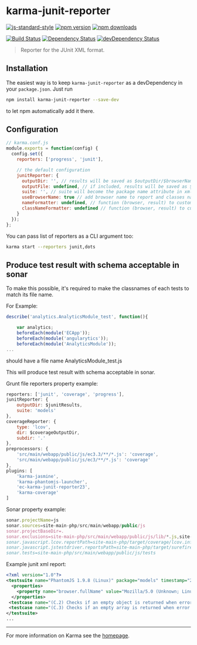 # karma-junit-reporter

[![js-standard-style](https://img.shields.io/badge/code%20style-standard-brightgreen.svg?style=flat-square)](https://github.com/karma-runner/karma-junit-reporter)
 [![npm version](https://img.shields.io/npm/v/karma-junit-reporter.svg?style=flat-square)](https://www.npmjs.com/package/karma-junit-reporter) [![npm downloads](https://img.shields.io/npm/dm/karma-junit-reporter.svg?style=flat-square)](https://www.npmjs.com/package/karma-junit-reporter)

[![Build Status](https://img.shields.io/travis/karma-runner/karma-junit-reporter/master.svg?style=flat-square)](https://travis-ci.org/karma-runner/karma-junit-reporter) [![Dependency Status](https://img.shields.io/david/karma-runner/karma-junit-reporter.svg?style=flat-square)](https://david-dm.org/karma-runner/karma-junit-reporter) [![devDependency Status](https://img.shields.io/david/dev/karma-runner/karma-junit-reporter.svg?style=flat-square)](https://david-dm.org/karma-runner/karma-junit-reporter#info=devDependencies)

> Reporter for the JUnit XML format.

## Installation

The easiest way is to keep `karma-junit-reporter` as a devDependency in your `package.json`. Just run

```bash
npm install karma-junit-reporter --save-dev
```

to let npm automatically add it there.

## Configuration

```js
// karma.conf.js
module.exports = function(config) {
  config.set({
    reporters: ['progress', 'junit'],

    // the default configuration
    junitReporter: {
      outputDir: '', // results will be saved as $outputDir/$browserName.xml
      outputFile: undefined, // if included, results will be saved as $outputDir/$browserName/$outputFile
      suite: '', // suite will become the package name attribute in xml testsuite element
      useBrowserName: true // add browser name to report and classes names
      nameFormatter: undefined, // function (browser, result) to customize the name attribute in xml testcase element
      classNameFormatter: undefined // function (browser, result) to customize the classname attribute in xml testcase element
    }
  });
};
```

You can pass list of reporters as a CLI argument too:
```bash
karma start --reporters junit,dots
```

## Produce test result with schema acceptable in sonar

To make this possible, it's required to make the classnames of each tests to match its file name.

For Example:
```js
describe('analytics.AnalyticsModule_test', function(){

    var analytics;
    beforeEach(module('ECApp'));
    beforeEach(module('angularytics'));
    beforeEach(module('AnalyticsModule'));
...
```

should have a file name AnalyticsModule_test.js

This will produce test result with schema acceptable in sonar.

Grunt file reporters property example:
```js
reporters: ['junit', 'coverage', 'progress'],
junitReporter: {
    outputDir: $junitResults,
    suite: 'models'
},
coverageReporter: {
    type: 'lcov',
    dir: $coverageOutputDir,
    subdir: '.'
},
preprocessors: {
    'src/main/webapp/public/js/ec3.3/**/*.js': 'coverage',
    'src/main/webapp/public/js/ec3/**/*.js': 'coverage'
},
plugins: [
    'karma-jasmine',
    'karma-phantomjs-launcher',
    'ec-karma-junit-reporter23',
    'karma-coverage'
]
```

Sonar property example:
```js
sonar.projectName=js
sonar.sources=site-main-php/src/main/webapp/public/js
sonar.projectBaseDir=.
sonar.exclusions=site-main-php/src/main/webapp/public/js/lib/*.js,site-main-php/src/main/webapp/public/js/tests/**/*.php,site-main-php/src/main/webapp/public/js/tests/**/*.js,site-main-php/src/main/webapp/public/js/ec3.3/vendor/**
sonar.javascript.lcov.reportPath=site-main-php/target/coverage/lcov.info
sonar.javascript.jstestdriver.reportsPath=site-main-php/target/surefire-reports/
sonar.tests=site-main-php/src/main/webapp/public/js/tests
```

Example junit xml report:
```xml
<?xml version="1.0"?>
<testsuite name="PhantomJS 1.9.8 (Linux)" package="models" timestamp="2015-03-10T13:59:23" id="0" hostname="admin" tests="629" errors="0" failures="0" time="11.452">
  <properties>
    <property name="browser.fullName" value="Mozilla/5.0 (Unknown; Linux x86_64) AppleWebKit/534.34 (KHTML, like Gecko) PhantomJS/1.9.8 Safari/534.34"/>
  </properties>
 <testcase name="(C.2) Checks if an empty object is returned when error 404 is encountered" time="0.01" classname="PhantomJS_1_9_8_(Linux).models.AnalyticsModule_test"/>
 <testcase name="(C.3) Checks if an empty array is returned when error 405 is encountered" time="0.013" classname="PhantomJS_1_9_8_(Linux).models.AnalyticsModule_test"/>
</testsuite>
...
```
----

For more information on Karma see the [homepage].


[homepage]: http://karma-runner.github.com
